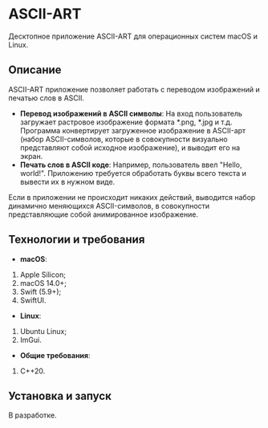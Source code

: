 # ASCII-ART 

Десктопное приложение ASCII-ART для операционных систем macOS и Linux. 

## Описание
ASCII-ART приложение позволяет работать с переводом изображений и печатью слов в ASCII.

- **Перевод изображений в ASCII символы**: На вход пользователь загружает растровое изображение формата *.png, *.jpg и т.д. Программа конвертирует загруженное изображение в ASCII-арт (набор ASCII-символов, которые в совокупности визуально представляют собой исходное изображение), и выводит его на экран.
- **Печать слов в ASCII коде**: Например, пользователь ввел "Hello, world!". Приложению требуется обработать буквы всего текста и вывести их в нужном виде.

Если в приложении не происходит никаких действий, выводится набор динамично меняющихся ASCII-символов, в совокупности представляющие собой анимированное изображение.

## Технологии и требования
- **macOS**:
1. Apple Silicon;
2. macOS 14.0+;
3. Swift (5.9+);
4. SwiftUI.

- **Linux**:
1. Ubuntu Linux;
2. ImGui.

- **Общие требования**:
1. C++20.

## Установка и запуск
В разработке.
